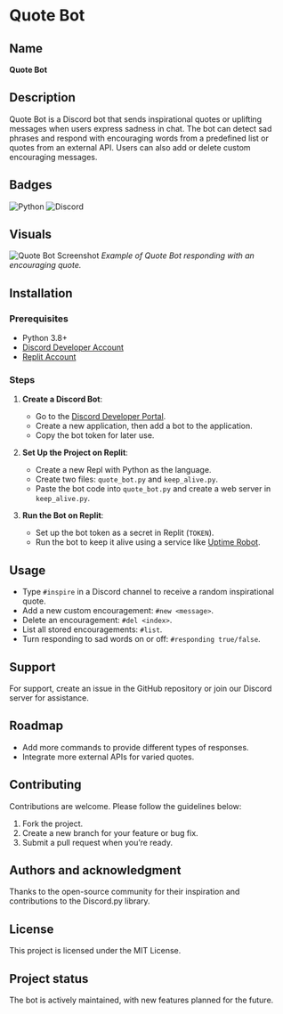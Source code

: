 
# Quote Bot

## Name
**Quote Bot**

## Description
Quote Bot is a Discord bot that sends inspirational quotes or uplifting messages when users express sadness in chat. The bot can detect sad phrases and respond with encouraging words from a predefined list or quotes from an external API. Users can also add or delete custom encouraging messages.

## Badges
![Python](https://img.shields.io/badge/python-3.8-blue)
![Discord](https://img.shields.io/badge/Discord.py-1.6.0-blue)

## Visuals
![Quote Bot Screenshot](https://via.placeholder.com/600x300.png?text=Quote+Bot+Screenshot)
*Example of Quote Bot responding with an encouraging quote.*

## Installation
### Prerequisites
- Python 3.8+
- [Discord Developer Account](https://discord.com/developers/applications)
- [Replit Account](https://replit.com/)

### Steps
1. **Create a Discord Bot**:
   - Go to the [Discord Developer Portal](https://discord.com/developers/applications).
   - Create a new application, then add a bot to the application.
   - Copy the bot token for later use.

2. **Set Up the Project on Replit**:
   - Create a new Repl with Python as the language.
   - Create two files: `quote_bot.py` and `keep_alive.py`.
   - Paste the bot code into `quote_bot.py` and create a web server in `keep_alive.py`.

3. **Run the Bot on Replit**:
   - Set up the bot token as a secret in Replit (`TOKEN`).
   - Run the bot to keep it alive using a service like [Uptime Robot](https://uptimerobot.com/).

## Usage
- Type `#inspire` in a Discord channel to receive a random inspirational quote.
- Add a new custom encouragement: `#new <message>`.
- Delete an encouragement: `#del <index>`.
- List all stored encouragements: `#list`.
- Turn responding to sad words on or off: `#responding true/false`.

## Support
For support, create an issue in the GitHub repository or join our Discord server for assistance.

## Roadmap
- Add more commands to provide different types of responses.
- Integrate more external APIs for varied quotes.

## Contributing
Contributions are welcome. Please follow the guidelines below:
1. Fork the project.
2. Create a new branch for your feature or bug fix.
3. Submit a pull request when you’re ready.

## Authors and acknowledgment
Thanks to the open-source community for their inspiration and contributions to the Discord.py library.

## License
This project is licensed under the MIT License.

## Project status
The bot is actively maintained, with new features planned for the future.
